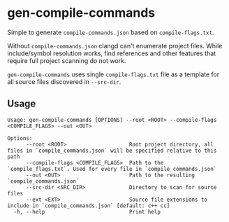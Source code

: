 # gen-compile-commands

Simple to generate `compile-commands.json` based on `compile-flags.txt`.

Without `compile-commands.json` clangd can't enumerate project files.
While include/symbol resolution works, find references and other features
that require full project scanning do not work.

`gen-compile-commands` uses single `compile-flags.txt` file as a template
for all source files discovered in `--src-dir`.

## Usage

```
Usage: gen-compile-commands [OPTIONS] --root <ROOT> --compile-flags <COMPILE_FLAGS> --out <OUT>

Options:
      --root <ROOT>                    Root project directory, all files in `compile_commands.json` will be specified relative to this path
      --compile-flags <COMPILE_FLAGS>  Path to the `compile_flags.txt`. Used for every file in `compile_commands.json`
      --out <OUT>                      Path to the resulting `compile_commands.json`
      --src-dir <SRC_DIR>              Directory to scan for source files
      --ext <EXT>                      Source file extensions to include in `compile_commands.json` [default: c++ cc]
  -h, --help                           Print help
```

